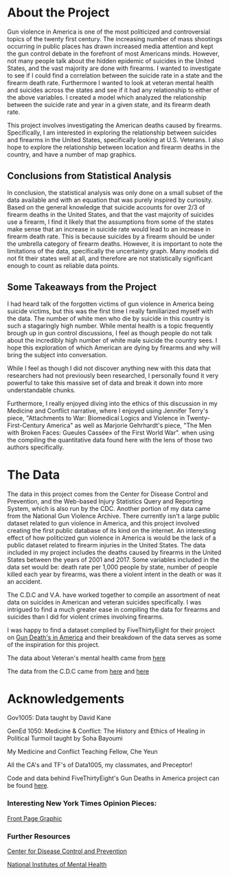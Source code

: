 # About the Project

Gun violence in America is one of the most politicized and controversial topics of the twenty first century. The increasing number of mass shootings occurring in public places has drawn increased media attention and kept the gun control debate in the forefront of most Americans minds. However, not many people talk about the hidden epidemic of suicides in the United States, and the vast majority are done with firearms. I wanted to investigate to see if I could find a correlation between the suicide rate in a state and the firearm death rate. Furthermore I wanted to look at veteran mental health and suicides across the states and see if it had any relationship to either of the above variables. I created a model which analyzed the relationship between the suicide rate and year in a given state, and its firearm death rate.

This project involves investigating the American deaths caused by firearms. Specifically, I am interested in exploring the relationship between suicides and firearms in the United States, specifically looking at U.S. Veterans. I also hope to explore the relationship between location and firearm deaths in the country, and have a number of map graphics.

## Conclusions from Statistical Analysis

In conclusion, the statistical analysis was only done on a small subset of the data available and with an equation that was purely inspired by curiosity. Based on the general knowledge that suicide accounts for over 2/3 of firearm deaths in the United States, and that the vast majority of suicides use a firearm, I find it likely that the assumptions from some of the states make sense that an increase in suicide rate would lead to an increase in firearm death rate. This is because suicides by a firearm should be under the umbrella category of firearm deaths. However, it is important to note the limitations of the data, specifically the uncertainty graph. Many models did not fit their states well at all, and therefore are not statistically significant enough to count as reliable data points.

## Some Takeaways from the Project

I had heard talk of the forgotten victims of gun violence in America being suicide victims, but this was the first
time I really familiarized myself with the data. The number of white men who die by suicide in this country is such a stagaringly high number. While mental health is a topic frequently brough up in gun control discussions, I feel as though people do not talk about the incredibly high number of white male suicide the country sees. I hope this exploration of which American are dying by firearms and why will bring the subject into conversation.

While I feel as though I did not discover anything new with this data that researchers had not previously been researched, I personally found it very powerful to take this massive set of data and break it down into more understandable chunks.

Furthermore, I really enjoyed diving into the ethics of this discussion in my Medicine and Conflict narrative, where I enjoyed using Jennifer Terry's piece, "Attachments to War: Biomedical Logics and Violence in Twenty-First-Century America" as well as Marjorie Gehrhardt's piece, "The Men with Broken Faces: Gueules Cassée» of the First World War". when using the compiling the quantitative data found here with the lens of those two authors specifically.  


# The Data

The data in this project comes from the Center for Disease Control and Prevention, and the Web-based Injury Statistics Query and Reporting System, which is also run by the CDC. Another portion of my data came from the National Gun Violence Archive. There currently isn't a large public dataset related to gun violence in America, and this project involved creating the first public database of its kind on the internet. An interesting effect of how politicized gun violence in America is would be the lack of a public dataset related to firearm injuries in the United States. The data included in my project includes the deaths caused by firearms in the United States between the years of 2001 and 2017. Some variables included in the data set would be: death rate per 1,000 people by state, number of people killed each year by firearms, was there a violent intent in the death or was it an accident.

The C.D.C and V.A. have worked together to compile an assortment of neat data on suicides in American and veteran suicides specifically. I was intrigued to find a much greater ease in compiling the data for firearms and suicides than I did for violent crimes involving firearms. 

I was happy to find a dataset complied by FiveThirtyEight for their project on [Gun Death's in America](https://fivethirtyeight.com/features/gun-deaths/) and their breakdown of the data serves as some of the inspiration for this project.

The data about Veteran's mental health came from [here](https://www.mentalhealth.va.gov/suicide_prevention/data.asp)

The data from the C.D.C came from [here](https://www.cdc.gov/nchs/pressroom/sosmap/firearm_mortality/firearm.htm) and [here](https://www.cdc.gov/nchs/pressroom/sosmap/suicide-mortality/suicide.htm)

# Acknowledgements

Gov1005: Data taught by David Kane

GenEd 1050: Medicine & Conflict: The History and Ethics of Healing in Political Turmoil taught by Soha Bayoumi

My Medicine and Conflict Teaching Fellow, Che Yeun

All the CA's and TF's of Data1005, my classmates, and Preceptor!

Code and data behind FiveThirtyEight's Gun Deaths in America project can be found [here](https://data.world/azel/gun-deaths-in-america/workspace/file?filename=README.md).

### Interesting New York Times Opinion Pieces:

 
 [Front Page Graphic](https://www.nytimes.com/2017/01/09/opinion/the-hidden-gun-epidemic-suicides.html)
 
 
### Further Resources 

[Center for Disease Control and Prevention](https://www.cdc.gov/ViolencePrevention/suicide/index.html)
                          
[National Institutes of Mental Health](https://www.nimh.nih.gov/health/publications/suicide-faq/index.html)


